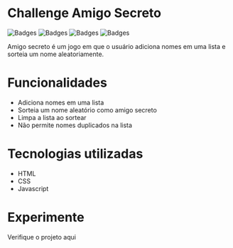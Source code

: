 # Challenge Amigo Secreto

![Badges](https://img.shields.io/badge/ALURA-023047)
![Badges](https://img.shields.io/badge/HTML-orange)
![Badges](https://img.shields.io/badge/CSS-blue)
![Badges](https://img.shields.io/badge/Javascript-yellow)

Amigo secreto é um jogo em que o usuário adiciona nomes em uma lista e sorteia um nome aleatoriamente.


# Funcionalidades

* Adiciona nomes em uma lista
* Sorteia um nome aleatório como amigo secreto
* Limpa a lista ao sortear
* Não permite nomes duplicados na lista

# Tecnologias utilizadas

* HTML
* CSS
* Javascript

# Experimente

Verifique o projeto aqui




